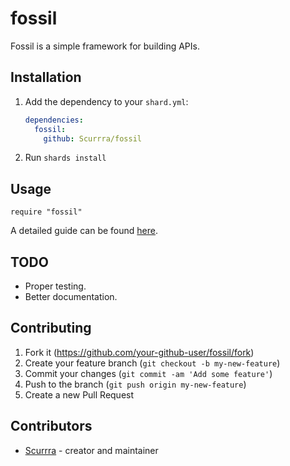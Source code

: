 # fossil

Fossil is a simple framework for building APIs.

## Installation

1. Add the dependency to your `shard.yml`:

   ```yaml
   dependencies:
     fossil:
       github: Scurrra/fossil
   ```

2. Run `shards install`

## Usage

```crystal
require "fossil"
```

A detailed guide can be found [here](https://scurrra.github.io/blog/fossil-guide/).

## TODO
- Proper testing.
- Better documentation.

## Contributing

1. Fork it (<https://github.com/your-github-user/fossil/fork>)
2. Create your feature branch (`git checkout -b my-new-feature`)
3. Commit your changes (`git commit -am 'Add some feature'`)
4. Push to the branch (`git push origin my-new-feature`)
5. Create a new Pull Request

## Contributors

- [Scurrra](https://github.com/your-github-user) - creator and maintainer
